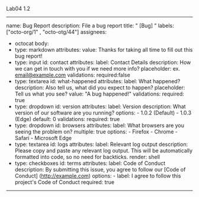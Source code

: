 Lab04 1.2

---
name: Bug Report
description: File a bug report
title: " [Bug] "
labels: ["octo-org/1" , "octo-otg/44"]
assignees:
  - octocat
    body:
  - type: markdown
    attributes:
    value: Thanks for taking all time to fill out this bug report!
  - type: input
    id: contact
    attributes:
      label: Contact Details
      description: How we can get in touch with you if we need more info?
      placeholder: ex. email@example.com
    validations:
      required:false
  - type: textarea
    id: what-happened
    attributes:
      label: What happened?
      description: Also tell us, what did you expect to happen?
      placeholder: Tell us what you see?
      value: "A bug happened!"
    validations:
    required: true
  - type: dropdown
    id: version
    attributes:
      label: Version
      description: What version of our software are you running?
      options:
        - 1.0.2 (Default)
        - 1.0.3 (Edge)
      default: 0
    validations:
      required: true
  - type: dropdown
    id: browsers
    attributes:
      label: What browsers are you seeing the problem on?
      multiple: true
      options:
        - Firefox
        - Chrome
        - Safari
        - Microsoft Edge
  - type: textarea
    id: logs
    attributes:
      label: Relevant log output
      description: Please copy and paste any relevant log output. This will be automatically formatted into code, so no need for backticks.
      render: shell
  - type: checkboxes
    id: terms
    attributes:
      label: Code of Conduct
      description: By submitting this issue, you agree to follow our [Code of Conduct] (http://example.com)
      options:
        - label: I agree to follow this project's Code of Conduct
          required: true
    


---

